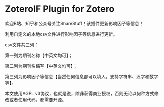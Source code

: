 # ZoteroIF Plugin for Zotero
欢迎B站、知乎和公众号关注ShareStuff！该插件更新影响因子等信息！

利用自定义的本地csv文件进行影响因子等信息进行更新。

csv文件共三列：

第一列为期刊名称【中英文均可】；

第二列为期刊名缩写【中英文均可】；

第三列为影响因子等信息【当然任何信息都可以填入，支持字符串、汉字和数字等】。


本文使用AGPL v3协议，也就是说，除非获得商业授权，否则无论以何种方式修改或者使用代码，都需要开源。

